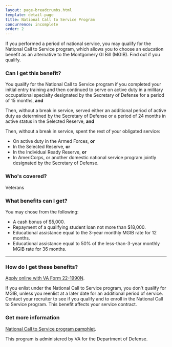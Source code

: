 ```yaml
---
layout: page-breadcrumbs.html
template: detail-page
title: National Call to Service Program
concurrence: incomplete
order: 2
---
```


<div class="va-introtext">

If you performed a period of national service, you may qualify for the National Call to Service program, which allows you to choose an education benefit as an alternative to the Montgomery GI Bill (MGIB). Find out if you qualify.

</div>


<div class="feature" markdown="1">

### Can I get this benefit?

You qualify for the National Call to Service program if you completed your initial entry training and then continued to serve on active duty in a military occupational specialty designated by the Secretary of Defense for a period of 15 months, **and**

Then, without a break in service, served either an additional period of active duty as determined by the Secretary of Defense or a period of 24 months in active status in the Selected Reserve, **and**

Then, without a break in service, spent the rest of your obligated service:
  - On active duty in the Armed Forces, **or**
  - In the Selected Reserve, **or**
  -	In the Individual Ready Reserve, **or**
  -	In AmeriCorps, or another domestic national service program jointly designated by the Secretary of Defense.

### Who's covered?
Veterans
</div>

### What benefits can I get?

You may chose from the following:

-	A cash bonus of $5,000.
-	Repayment of a qualifying student loan not more than $18,000.
-	Educational assistance equal to the 3-year monthly MGIB rate for 12 months.
-	Educational assistance equal to 50% of the less-than-3-year monthly MGIB rate for 36 months.

------

### How do I get these benefits?

[Apply online with VA Form 22-1990N](/education/apply-for-education-benefits/application/1990N).

If you enlist under the National Call to Service program, you don't qualify for MGIB, unless you reenlist at a later date for an additional period of service. Contact your recruiter to see if you qualify and to enroll in the National Call to Service program. This benefit affects your service contract.

### Get more information 

[National Call to Service program pamphlet](http://www.benefits.va.gov/gibill/docs/pamphlets/summary-of-national-call-to-service-program.pdf).


This program is administered by VA for the Department of Defense.
